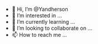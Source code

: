 - 👋 Hi, I’m @Yandherson
- 👀 I’m interested in ...
- 🌱 I’m currently learning ...
- 💞️ I’m looking to collaborate on ...
- 📫 How to reach me ...

<!---
Yandherson/Yandherson is a ✨ special ✨ repository because its `README.md` (this file) appears on your GitHub profile.
You can click the Preview link to take a look at your changes.
--->
